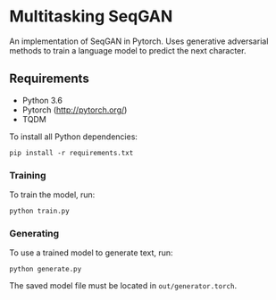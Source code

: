# Multitasking SeqGAN
An implementation of SeqGAN in Pytorch. Uses generative adversarial methods to
train a language model to predict the next character.

## Requirements
- Python 3.6
- Pytorch (http://pytorch.org/)
- TQDM

To install all Python dependencies:
```
pip install -r requirements.txt
```

### Training
To train the model, run:

```
python train.py
```

### Generating
To use a trained model to generate text, run:

```
python generate.py
```

The saved model file must be located in `out/generator.torch`.
